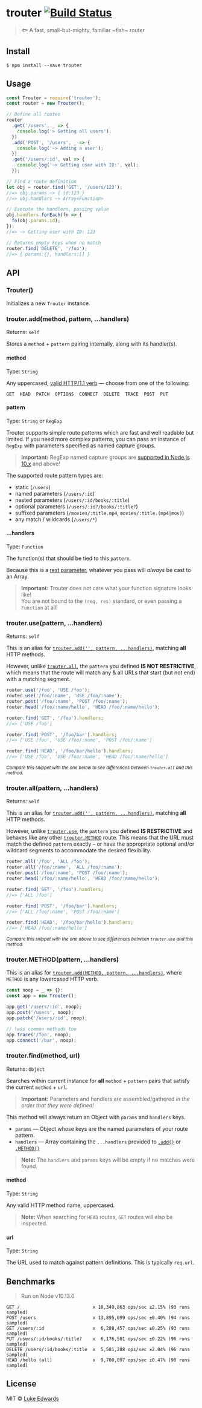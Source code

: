 # trouter [![Build Status](https://badgen.now.sh/travis/lukeed/trouter)](https://travis-ci.org/lukeed/trouter)

> 🐟 A fast, small-but-mighty, familiar ~fish~ router


## Install

```
$ npm install --save trouter
```


## Usage

```js
const Trouter = require('trouter');
const router = new Trouter();

// Define all routes
router
  .get('/users', _ => {
    console.log('> Getting all users');
  })
  .add('POST', '/users', _ => {
    console.log('~> Adding a user');
  })
  .get('/users/:id', val => {
    console.log('~> Getting user with ID:', val);
  });

// Find a route definition
let obj = router.find('GET', '/users/123');
//=> obj.params ~> { id:123 }
//=> obj.handlers ~> Array<Function>

// Execute the handlers, passing value
obj.handlers.forEach(fn => {
  fn(obj.params.id);
});
//=> ~> Getting user with ID: 123

// Returns empty keys when no match
router.find('DELETE', '/foo');
//=> { params:{}, handlers:[] }
```

## API

### Trouter()
Initializes a new `Trouter` instance.


### trouter.add(method, pattern, ...handlers)
Returns: `self`

Stores a `method` + `pattern` pairing internally, along with its handler(s).

#### method
Type: `String`

Any uppercased, [valid HTTP/1.1 verb](https://developer.mozilla.org/en-US/docs/Web/HTTP/Methods#Specifications) &mdash; choose from one of the following:

```
GET  HEAD  PATCH  OPTIONS  CONNECT  DELETE  TRACE  POST  PUT
```

#### pattern
Type: `String` or `RegExp`

Trouter supports simple route patterns which are fast and well readable but limited. If you need more complex patterns, you can pass an instance of `RegExp` with parameters specified as named capture groups.

> **Important:** RegExp named capture groups are [supported in Node.js 10.x](https://node.green/#ES2018-features--RegExp-named-capture-groups) and above!

The supported route pattern types are:

* static (`/users`)
* named parameters (`/users/:id`)
* nested parameters (`/users/:id/books/:title`)
* optional parameters (`/users/:id?/books/:title?`)
* suffixed parameters (`/movies/:title.mp4`, `movies/:title.(mp4|mov)`)
* any match / wildcards (`/users/*`)

#### ...handlers
Type: `Function`

The function(s) that should be tied to this `pattern`.

Because this is a [rest parameter](https://developer.mozilla.org/en-US/docs/Web/JavaScript/Reference/Functions/rest_parameters), whatever you pass will _always_ be cast to an Array.

> **Important:** Trouter does not care what your function signature looks like!<br> You are not bound to the `(req, res)` standard, or even passing a `Function` at all!


### trouter.use(pattern, ...handlers)
Returns: `self`

This is an alias for [`trouter.add('', pattern, ...handlers)`](#trouteraddmethod-pattern-handlers), matching **all** HTTP methods.

However, unlike [`trouter.all`](#trouterallpattern-handlers), the `pattern` you defined **IS NOT RESTRICTIVE**, which means that the route will match any & all URLs that start (but not end) with a matching segment.

```js
router.use('/foo', 'USE /foo');
router.use('/foo/:name', 'USE /foo/:name');
router.post('/foo/:name', 'POST /foo/:name');
router.head('/foo/:name/hello', 'HEAD /foo/:name/hello');

router.find('GET', '/foo').handlers;
//=> ['USE /foo']

router.find('POST', '/foo/bar').handlers;
//=> ['USE /foo', 'USE /foo/:name', 'POST /foo/:name']

router.find('HEAD', '/foo/bar/hello').handlers;
//=> ['USE /foo', 'USE /foo/:name', 'HEAD /foo/:name/hello']
```
<sup>_Compare this snippet with the one below to see differences between `trouter.all` and this method._</sup>


### trouter.all(pattern, ...handlers)
Returns: `self`

This is an alias for [`trouter.add('', pattern, ...handlers)`](#trouteraddmethod-pattern-handlers), matching **all** HTTP methods.

However, unlike [`trouter.use`](#trouterusepattern-handlers), the `pattern` you defined **IS RESTRICTIVE** and behaves like any other [`trouter.METHOD`](#trouteraddmethod-pattern-handlers) route. This means that the URL must match the defined `pattern` exactly – or have the appropriate optional and/or wildcard segments to accommodate the desired flexibility.

```js
router.all('/foo', 'ALL /foo');
router.all('/foo/:name', 'ALL /foo/:name');
router.post('/foo/:name', 'POST /foo/:name');
router.head('/foo/:name/hello', 'HEAD /foo/:name/hello');

router.find('GET', '/foo').handlers;
//=> ['ALL /foo']

router.find('POST', '/foo/bar').handlers;
//=> ['ALL /foo/:name', 'POST /foo/:name']

router.find('HEAD', '/foo/bar/hello').handlers;
//=> ['HEAD /foo/:name/hello']
```
<sup>_Compare this snippet with the one above to see differences between `trouter.use` and this method._</sup>



### trouter.METHOD(pattern, ...handlers)

This is an alias for [`trouter.add(METHOD, pattern, ...handlers)`](#trouteraddmethod-pattern-handlers), where `METHOD` is any lowercased HTTP verb.

```js
const noop = _ => {}:
const app = new Trouter();

app.get('/users/:id', noop);
app.post('/users', noop);
app.patch('/users/:id', noop);

// less common methods too
app.trace('/foo', noop);
app.connect('/bar', noop);
```

### trouter.find(method, url)
Returns: `Object`

Searches within current instance for **all** `method` + `pattern` pairs that satisfy the current `method` + `url`.

> **Important:** Parameters and handlers are assembled/gathered _in the order that they were defined!_

This method will always return an Object with `params` and `handlers` keys.

* `params` &mdash; Object whose keys are the named parameters of your route pattern.
* `handlers` &mdash; Array containing the `...handlers` provided to [`.add()`](#trouteraddmethod-pattern-handlers) or [`.METHOD()`](#troutermethodpattern-handlers)

> **Note:** The `handlers` and `params` keys will be empty if no matches were found.


#### method
Type: `String`

Any valid HTTP method name, uppercased.

> **Note:** When searching for `HEAD` routes, `GET` routes will also be inspected.

#### url
Type: `String`

The URL used to match against pattern definitions. This is typically `req.url`.


## Benchmarks

> Run on Node v10.13.0

```
GET /                           x 10,349,863 ops/sec ±2.15% (93 runs sampled)
POST /users                     x 13,895,099 ops/sec ±0.40% (94 runs sampled)
GET /users/:id                  x  6,288,457 ops/sec ±0.25% (93 runs sampled)
PUT /users/:id/books/:title?    x  6,176,501 ops/sec ±0.22% (96 runs sampled)
DELETE /users/:id/books/:title  x  5,581,288 ops/sec ±2.04% (96 runs sampled)
HEAD /hello (all)               x  9,700,097 ops/sec ±0.47% (90 runs sampled)
```

## License

MIT © [Luke Edwards](https://lukeed.com)
